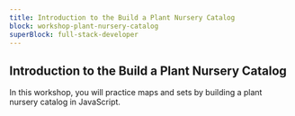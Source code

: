 ```yaml
---
title: Introduction to the Build a Plant Nursery Catalog
block: workshop-plant-nursery-catalog
superBlock: full-stack-developer
---
```


## Introduction to the Build a Plant Nursery Catalog

In this workshop, you will practice maps and sets by building a plant nursery catalog in JavaScript.
